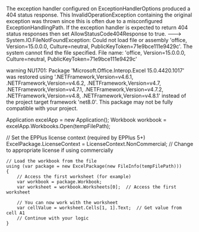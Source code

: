  The exception handler configured on ExceptionHandlerOptions produced a 404 status response. This InvalidOperationException containing the original exception was thrown since this is often due to a misconfigured ExceptionHandlingPath. If the exception handler is expected to return 404 status responses then set AllowStatusCode404Response to true.
 ---> System.IO.FileNotFoundException: Could not load file or assembly 'office, Version=15.0.0.0, Culture=neutral, PublicKeyToken=71e9bce111e9429c'. The system cannot find the file specified.
File name: 'office, Version=15.0.0.0, Culture=neutral, PublicKeyToken=71e9bce111e9429c'



warning NU1701: Package 'Microsoft.Office.Interop.Excel 15.0.4420.1017' was restored using '.NETFramework,Version=v4.6.1, .NETFramework,Version=v4.6.2, .NETFramework,Version=v4.7, .NETFramework,Version=v4.7.1, .NETFramework,Version=v4.7.2, .NETFramework,Version=v4.8, .NETFramework,Version=v4.8.1' instead of the project target framework 'net8.0'. This package may not be fully compatible with your project.



Application excelApp = new Application();
Workbook workbook = excelApp.Workbooks.Open(tempFilePath);


// Set the EPPlus license context (required by EPPlus 5+)
    ExcelPackage.LicenseContext = LicenseContext.NonCommercial;  // Change to appropriate license if using commercially

    // Load the workbook from the file
    using (var package = new ExcelPackage(new FileInfo(tempFilePath)))
    {
        // Access the first worksheet (for example)
        var workbook = package.Workbook;
        var worksheet = workbook.Worksheets[0];  // Access the first worksheet

        // You can now work with the worksheet
        var cellValue = worksheet.Cells[1, 1].Text;  // Get value from cell A1
        // Continue with your logic
    }
